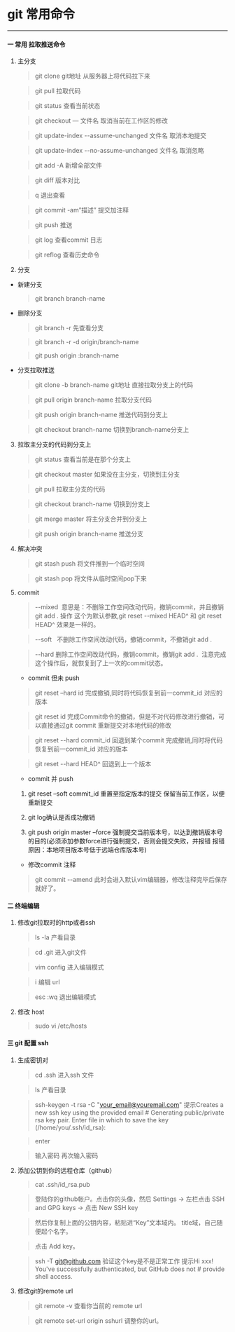 # git 常用命令
- - - - - - - - - 

#### 一 常用 拉取推送命令

1. 主分支

   > git clone git地址 从服务器上将代码拉下来

   > git pull 拉取代码

   > git status 查看当前状态

   > git checkout — 文件名 取消当前在工作区的修改

   > git update-index --assume-unchanged 文件名 取消本地提交

   > git update-index --no-assume-unchanged 文件名 取消忽略

   > git add -A 新增全部文件

   > git diff 版本对比

   > q 退出查看

   > git commit -am”描述” 提交加注释

   > git push 推送

   > git log 查看commit 日志

   > git reflog 查看历史命令

2. 分支
 * 新建分支

   > git branch branch-name

 * 删除分支

   > git branch -r 先查看分支

   > git branch -r -d origin/branch-name

   > git push origin :branch-name

 * 分支拉取推送

   > git clone -b branch-name git地址 直接拉取分支上的代码

   > git pull origin branch-name 拉取分支代码

   > git push origin branch-name 推送代码到分支上

   > git checkout branch-name 切换到branch-name分支上

3. 拉取主分支的代码到分支上

   > git status 查看当前是在那个分支上

   > git checkout master 如果没在主分支，切换到主分支

   > git pull 拉取主分支的代码

   > git checkout branch-name 切换到分支上

   > git merge master 将主分支合并到分支上

   > git push origin branch-name 推送分支

4. 解决冲突

   > git stash push 将文件推到一个临时空间
  
   > git stash pop 将文件从临时空间pop下来

5. commit

   > --mixed 
    意思是：不删除工作空间改动代码，撤销commit，并且撤销git add . 操作
    这个为默认参数,git reset --mixed HEAD^ 和 git reset HEAD^ 效果是一样的。

   > --soft  
    不删除工作空间改动代码，撤销commit，不撤销git add . 

   > --hard
    删除工作空间改动代码，撤销commit，撤销git add . 
    注意完成这个操作后，就恢复到了上一次的commit状态。
   
   * commit 但未 push

   > git reset –hard id 
    完成撤销,同时将代码恢复到前一commit_id 对应的版本 

   > git reset id 
    完成Commit命令的撤销，但是不对代码修改进行撤销，可以直接通过git commit 重新提交对本地代码的修改
   
   > git reset --hard commit_id 回退到某个commit 完成撤销,同时将代码恢复到前一commit_id 对应的版本

   > git reset --hard HEAD^ 回退到上一个版本

   * commit 并 push

   1. git reset –soft commit_id 重置至指定版本的提交 保留当前工作区，以便重新提交

   2. git log确认是否成功撤销

   3. git push origin master –force 强制提交当前版本号，以达到撤销版本号的目的(必须添加参数force进行强制提交，否则会提交失败，并报错 报错原因：本地项目版本号低于远端仓库版本号)

   * 修改commit 注释
   
   > git commit --amend 此时会进入默认vim编辑器，修改注释完毕后保存就好了。

#### 二 终端编辑
1. 修改git拉取时的http或者ssh
   
   > ls -la 产看目录

   > cd .git 进入git文件

   > vim config 进入编辑模式

   > i 编辑 url

   > esc :wq 退出编辑模式

2. 修改 host 
   
   > sudo vi /etc/hosts

#### 三 git 配置 ssh

1. 生成密钥对

   > cd .ssh 进入ssh 文件

   > ls 产看目录

   > ssh-keygen -t rsa -C "your_email@youremail.com"   提示Creates a new ssh key using the provided email # Generating public/private rsa key pair.
   Enter file in which to save the key (/home/you/.ssh/id_rsa):

   > enter

   > 输入密码 再次输入密码

2. 添加公钥到你的远程仓库（github）

   > cat .ssh/id_rsa.pub

   > 登陆你的github帐户。点击你的头像，然后 Settings -> 左栏点击 SSH and GPG keys -> 点击 New SSH key

   > 然后你复制上面的公钥内容，粘贴进“Key”文本域内。 title域，自己随便起个名字。

   > 点击 Add key。

   > ssh -T git@github.com 验证这个key是不是正常工作  提示Hi xxx! You've successfully authenticated, but GitHub does not # provide shell access.

3. 修改git的remote url

   > git remote -v  查看你当前的 remote url

   > git remote set-url origin sshurl  调整你的url。
